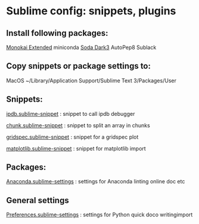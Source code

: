 # Sublime config: snippets, plugins

## Install following packages:

[Monokai Extended](https://github.com/jonschlinkert/sublime-monokai-extended)
miniconda
[Soda Dark3](https://github.com/buymeasoda/soda-theme)
AutoPep8
Sublack

## Copy snippets or package settings to:

MacOS
~/Library/Application Support/Sublime Text 3/Packages/User

## Snippets:


[ipdb.sublime-snippet](https://github.com/anaismoller/sublime-settings/ipdb.sublime-snippet) : snippet to call ipdb debugger

[chunk.sublime-snippet](https://github.com/anaismoller/sublime-settings/chunk.sublime-snippet) : snippet to split an array in chunks

[gridspec.sublime-snippet](https://github.com/anaismoller/sublime-settings/gridspec.sublime-snippet) : snippet for a gridspec plot

[matplotlib.sublime-snippet](https://github.com/anaismoller/sublime-settings/matplotlib.sublime-snippet) : snippet for matplotlib import


## Packages:

[Anaconda.sublime-settings](https://github.com/anaismoller/sublime-settings/Anaconda.sublime-settings) : settings for Anaconda linting online doc etc

## General settings

[Preferences.sublime-settings](https://github.com/anaismoller/sublime-settings/Preferences.sublime-settings) : settings for Python quick doco writingimport
